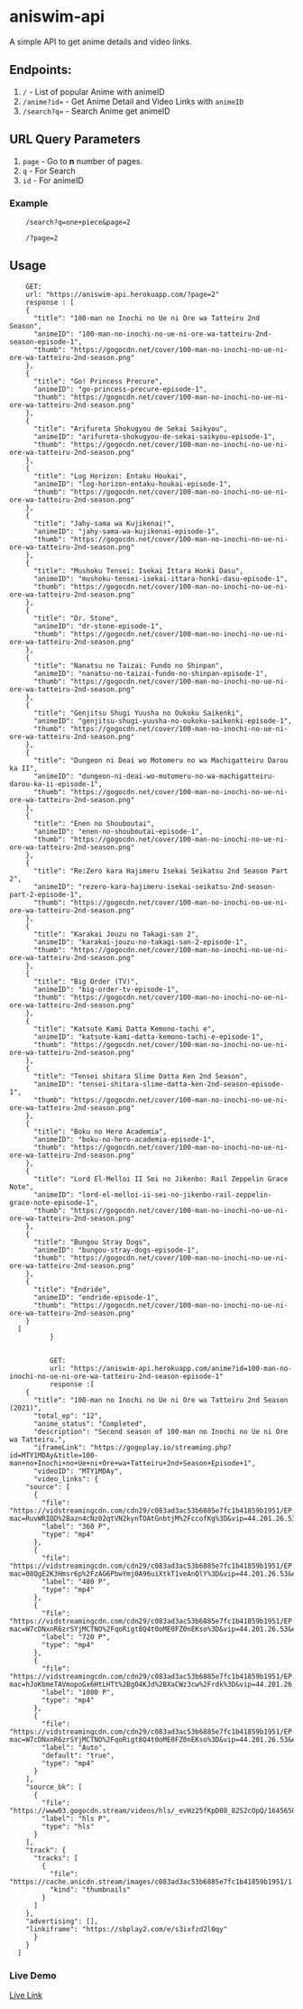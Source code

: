 # aniswim-api

A simple API to get anime details and video links.


## Endpoints:

1. `/` - List of popular Anime with animeID
2. `/anime?id=` - Get Anime Detail and Video Links with `animeID`
3. `/search?q=` - Search Anime get animeID

## URL Query Parameters

1. `page` - Go to <b>n</b> number of pages.
2.  `q` - For Search
3. `id` - For animeID

### Example
		
		/search?q=one+piece&page=2

		/?page=2

## Usage
		GET:
		url: "https://aniswim-api.herokuapp.com/?page=2"
		response : [
	    {
	      "title": "100-man no Inochi no Ue ni Ore wa Tatteiru 2nd Season",
	      "animeID": "100-man-no-inochi-no-ue-ni-ore-wa-tatteiru-2nd-season-episode-1",
	      "thumb": "https://gogocdn.net/cover/100-man-no-inochi-no-ue-ni-ore-wa-tatteiru-2nd-season.png"
	    },
	    {
	      "title": "Go! Princess Precure",
	      "animeID": "go-princess-precure-episode-1",
	      "thumb": "https://gogocdn.net/cover/100-man-no-inochi-no-ue-ni-ore-wa-tatteiru-2nd-season.png"
	    },
	    {
	      "title": "Arifureta Shokugyou de Sekai Saikyou",
	      "animeID": "arifureta-shokugyou-de-sekai-saikyou-episode-1",
	      "thumb": "https://gogocdn.net/cover/100-man-no-inochi-no-ue-ni-ore-wa-tatteiru-2nd-season.png"
	    },
	    {
	      "title": "Log Horizon: Entaku Houkai",
	      "animeID": "log-horizon-entaku-houkai-episode-1",
	      "thumb": "https://gogocdn.net/cover/100-man-no-inochi-no-ue-ni-ore-wa-tatteiru-2nd-season.png"
	    },
	    {
	      "title": "Jahy-sama wa Kujikenai!",
	      "animeID": "jahy-sama-wa-kujikenai-episode-1",
	      "thumb": "https://gogocdn.net/cover/100-man-no-inochi-no-ue-ni-ore-wa-tatteiru-2nd-season.png"
	    },
	    {
	      "title": "Mushoku Tensei: Isekai Ittara Honki Dasu",
	      "animeID": "mushoku-tensei-isekai-ittara-honki-dasu-episode-1",
	      "thumb": "https://gogocdn.net/cover/100-man-no-inochi-no-ue-ni-ore-wa-tatteiru-2nd-season.png"
	    },
	    {
	      "title": "Dr. Stone",
	      "animeID": "dr-stone-episode-1",
	      "thumb": "https://gogocdn.net/cover/100-man-no-inochi-no-ue-ni-ore-wa-tatteiru-2nd-season.png"
	    },
	    {
	      "title": "Nanatsu no Taizai: Fundo no Shinpan",
	      "animeID": "nanatsu-no-taizai-fundo-no-shinpan-episode-1",
	      "thumb": "https://gogocdn.net/cover/100-man-no-inochi-no-ue-ni-ore-wa-tatteiru-2nd-season.png"
	    },
	    {
	      "title": "Genjitsu Shugi Yuusha no Oukoku Saikenki",
	      "animeID": "genjitsu-shugi-yuusha-no-oukoku-saikenki-episode-1",
	      "thumb": "https://gogocdn.net/cover/100-man-no-inochi-no-ue-ni-ore-wa-tatteiru-2nd-season.png"
	    },
	    {
	      "title": "Dungeon ni Deai wo Motomeru no wa Machigatteiru Darou ka II",
	      "animeID": "dungeon-ni-deai-wo-motomeru-no-wa-machigatteiru-darou-ka-ii-episode-1",
	      "thumb": "https://gogocdn.net/cover/100-man-no-inochi-no-ue-ni-ore-wa-tatteiru-2nd-season.png"
	    },
	    {
	      "title": "Enen no Shouboutai",
	      "animeID": "enen-no-shouboutai-episode-1",
	      "thumb": "https://gogocdn.net/cover/100-man-no-inochi-no-ue-ni-ore-wa-tatteiru-2nd-season.png"
	    },
	    {
	      "title": "Re:Zero kara Hajimeru Isekai Seikatsu 2nd Season Part 2",
	      "animeID": "rezero-kara-hajimeru-isekai-seikatsu-2nd-season-part-2-episode-1",
	      "thumb": "https://gogocdn.net/cover/100-man-no-inochi-no-ue-ni-ore-wa-tatteiru-2nd-season.png"
	    },
	    {
	      "title": "Karakai Jouzu no Takagi-san 2",
	      "animeID": "karakai-jouzu-no-takagi-san-2-episode-1",
	      "thumb": "https://gogocdn.net/cover/100-man-no-inochi-no-ue-ni-ore-wa-tatteiru-2nd-season.png"
	    },
	    {
	      "title": "Big Order (TV)",
	      "animeID": "big-order-tv-episode-1",
	      "thumb": "https://gogocdn.net/cover/100-man-no-inochi-no-ue-ni-ore-wa-tatteiru-2nd-season.png"
	    },
	    {
	      "title": "Katsute Kami Datta Kemono-tachi e",
	      "animeID": "katsute-kami-datta-kemono-tachi-e-episode-1",
	      "thumb": "https://gogocdn.net/cover/100-man-no-inochi-no-ue-ni-ore-wa-tatteiru-2nd-season.png"
	    },
	    {
	      "title": "Tensei shitara Slime Datta Ken 2nd Season",
	      "animeID": "tensei-shitara-slime-datta-ken-2nd-season-episode-1",
	      "thumb": "https://gogocdn.net/cover/100-man-no-inochi-no-ue-ni-ore-wa-tatteiru-2nd-season.png"
	    },
	    {
	      "title": "Boku no Hero Academia",
	      "animeID": "boku-no-hero-academia-episode-1",
	      "thumb": "https://gogocdn.net/cover/100-man-no-inochi-no-ue-ni-ore-wa-tatteiru-2nd-season.png"
	    },
	    {
	      "title": "Lord El-Melloi II Sei no Jikenbo: Rail Zeppelin Grace Note",
	      "animeID": "lord-el-melloi-ii-sei-no-jikenbo-rail-zeppelin-grace-note-episode-1",
	      "thumb": "https://gogocdn.net/cover/100-man-no-inochi-no-ue-ni-ore-wa-tatteiru-2nd-season.png"
	    },
	    {
	      "title": "Bungou Stray Dogs",
	      "animeID": "bungou-stray-dogs-episode-1",
	      "thumb": "https://gogocdn.net/cover/100-man-no-inochi-no-ue-ni-ore-wa-tatteiru-2nd-season.png"
	    },
	    {
	      "title": "Endride",
	      "animeID": "endride-episode-1",
	      "thumb": "https://gogocdn.net/cover/100-man-no-inochi-no-ue-ni-ore-wa-tatteiru-2nd-season.png"
	    }
	  ]
		      }


		      GET:
		      url: "https://aniswim-api.herokuapp.com/anime?id=100-man-no-inochi-no-ue-ni-ore-wa-tatteiru-2nd-season-episode-1"
		      response :[
	    {
	      "title": "100-man no Inochi no Ue ni Ore wa Tatteiru 2nd Season (2021)",
	      "total_ep": "12",
	      "anime_status": "Completed",
	      "description": "Second season of 100-man no Inochi no Ue ni Ore wa Tatteiru.",
	      "iframeLink": "https://gogoplay.io/streaming.php?id=MTY1MDAy&title=100-man+no+Inochi+no+Ue+ni+Ore+wa+Tatteiru+2nd+Season+Episode+1",
	      "videoID": "MTY1MDAy",
	      "video_links": {
		"source": [
		  {
		    "file": "https://vidstreamingcdn.com/cdn29/c083ad3ac53b6885e7fc1b41859b1951/EP.1.v0.1639380621.360p.mp4?mac=RuvWRIQD%2Bazn4cNz02qtVN2kynTOAtGnbtjM%2FccofKg%3D&vip=44.201.26.53&expiry=1645643201752",
		    "label": "360 P",
		    "type": "mp4"
		  },
		  {
		    "file": "https://vidstreamingcdn.com/cdn29/c083ad3ac53b6885e7fc1b41859b1951/EP.1.v0.1639380621.480p.mp4?mac=08QgE2K3Hmsr6p%2FzAG6PbwYmj0A96uiXtkT1veAnQlY%3D&vip=44.201.26.53&expiry=1645643201807",
		    "label": "480 P",
		    "type": "mp4"
		  },
		  {
		    "file": "https://vidstreamingcdn.com/cdn29/c083ad3ac53b6885e7fc1b41859b1951/EP.1.v0.1639380621.720p.mp4?mac=W7cDNxnR6zrSYjMCTNO%2FqoRigt8Q4t0oME0FZ0nEKso%3D&vip=44.201.26.53&expiry=1645643201864",
		    "label": "720 P",
		    "type": "mp4"
		  },
		  {
		    "file": "https://vidstreamingcdn.com/cdn29/c083ad3ac53b6885e7fc1b41859b1951/EP.1.v0.1639380621.1080p.mp4?mac=hJoKbmeTAVmopoGx6HtLHTt%2BgO4KJd%2BXaCWz3cw%2Frdk%3D&vip=44.201.26.53&expiry=1645643202126",
		    "label": "1080 P",
		    "type": "mp4"
		  },
		  {
		    "file": "https://vidstreamingcdn.com/cdn29/c083ad3ac53b6885e7fc1b41859b1951/EP.1.v0.1639380621.720p.mp4?mac=W7cDNxnR6zrSYjMCTNO%2FqoRigt8Q4t0oME0FZ0nEKso%3D&vip=44.201.26.53&expiry=1645643201864",
		    "label": "Auto",
		    "default": "true",
		    "type": "mp4"
		  }
		],
		"source_bk": [
		  {
		    "file": "https://www03.gogocdn.stream/videos/hls/_evHz25fKpD08_82S2cOpQ/1645650477/165002/e96754ea0bddca9b04ddadd74cbce9fa/ep.1.1645587374.m3u8",
		    "label": "hls P",
		    "type": "hls"
		  }
		],
		"track": {
		  "tracks": [
		    {
		      "file": "https://cache.anicdn.stream/images/c083ad3ac53b6885e7fc1b41859b1951/1.vtt",
		      "kind": "thumbnails"
		    }
		  ]
		},
		"advertising": [],
		"linkiframe": "https://sbplay2.com/e/s3ixfzd2l0qy"
	      }
	    }
	  ]

### <a src="https://aniswim-api.herokuapp.com/">Live Demo</a>

<a href="https://aniswim-api.herokuapp.com/">Live Link</a>



